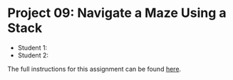 # Project 09: Navigate a Maze Using a Stack

* Student 1:
* Student 2:

The full instructions for this assignment can be found [here](https://ericaraujo.com/25sp-cs112/projects/proj09.html).

